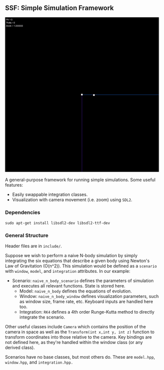 ## SSF: Simple Simulation Framework
![](readme/naive_n_body.gif)

A general-purpose framework for running simple simulations. Some useful features:
- Easily swappable integration classes.
- Visualization with camera movement (i.e. zoom) using `SDL2`.

### Dependencies

```
sudo apt-get install libsdl2-dev libsdl2-ttf-dev
```

### General Structure

Header files are in `include/`. 

Suppose we wish to perform a naive N-body simulation by simply integrating the six equations
that describe a given body using Newton's Law of Gravitation (O(n^2)). This simulation would 
be defined as a `scenario` with `window`, `model`, and `integration` attributes. In our example:

- Scenario: `naive_n_body_scenario` defines the parameters of simulation and executes all relevant functions. State is stored here.
  - Model: `naive_n_body` defines the equations of evolution.
  - Window: `naive_n_body_window` defines visualization parameters, such as window size, frame rate, etc. Keyboard inputs are handled here too. 
  - Integration: `RK4` defines a 4th order Runge-Kutta method to directly integrate the scenario. 

Other useful classes include `Camera` which contains the position of the camera in space as well as the `Transform(int x,int y, int z)` function to transform coordinates into those relative to the camera. Key bindings are not defined here, as they're handled within the window class (or any derived class).

Scenarios have no base classes, but most others do. These are `model.hpp`, `window.hpp`, and `integration.hpp.`